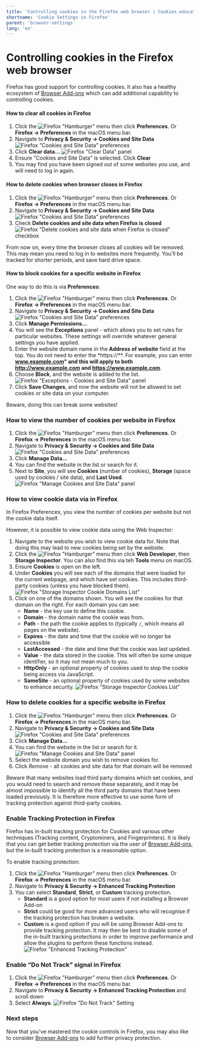```yaml
---
title: 'Controlling cookies in the Firefox web browser | Cookies.education'
shortname: 'Cookie Settings in Firefox'
parent: 'browser-settings'
lang: 'en'
---
```


# Controlling cookies in the Firefox web browser

Firefox has good support for controlling cookies. It also has a healthy ecosystem of [Browser Add-ons](../browser-extensions.md) which can add additional capability to controlling cookies.

#### How to clear all cookies in Firefox

1. Click the ![Firefox "Hamburger"](../../images/firefox-hamburger-menu.png) menu then click **Preferences**. Or **Firefox -> Preferences** in the macOS menu bar.
2. Navigate to **Privacy & Security -> Cookies and Site Data**
   ![Firefox "Cookies and Site Data" preferences](../../images/firefox-cookies-site-data-en.png)
3. Click **Clear data...**
   ![Firefox "Clear Data" panel](../../images/firefox-clear-data-en.png)
4. Ensure "Cookies and Site Data" is selected. Click **Clear**
5. You may find you have been signed out of some websites you use, and will need to log in again.

#### How to delete cookies when browser closes in Firefox

1. Click the ![Firefox "Hamburger"](../../images/firefox-hamburger-menu.png) menu then click **Preferences**. Or **Firefox -> Preferences** in the macOS menu bar.
2. Navigate to **Privacy & Security -> Cookies and Site Data**
   ![Firefox "Cookies and Site Data" preferences](../../images/firefox-cookies-site-data-en.png)
3. Check **Delete cookies and site data when Firefox is closed**
   ![Firefox "Delete cookies and site data when Firefox is closed" checkbox](../../images/firefox-delete-cookies-close-en.png)

From now on, every time the browser closes all cookies will be removed. This may mean you need to log in to websites more frequently. You'll be tracked for shorter periods, and save hard drive space.

#### How to block cookies for a specific website in Firefox

One way to do this is via **Preferences**:

1. Click the ![Firefox "Hamburger"](../../images/firefox-hamburger-menu.png) menu then click **Preferences**. Or **Firefox -> Preferences** in the macOS menu bar.
2. Navigate to **Privacy & Security -> Cookies and Site Data**
   ![Firefox "Cookies and Site Data" preferences](../../images/firefox-cookies-site-data-en.png)
3. Click **Manage Permissions...**
4. You will see the **Exceptions** panel - which allows you to set rules for particular websites. These settings will override whatever general settings you have applied.
5. Enter the website domain name in the **Address of website** field at the top. You do not need to enter the *https://**. For example, you can enter **www.example.com" and this will apply to both **http://www.example.com** and https://www.example.com**.
6. Choose **Block**, and the website is added to the list.
   ![Firefox "Exceptions - Cookies and Site Data" panel](../../images/firefox-cookie-exceptions-en.png)
7. Click **Save Changes**, and now the website will not be allowed to set cookies or site data on your computer.

Beware, doing this can break some websites!

### How to view the number of cookies per website in Firefox

1. Click the ![Firefox "Hamburger"](../../images/firefox-hamburger-menu.png) menu then click **Preferences**. Or **Firefox -> Preferences** in the macOS menu bar.
2. Navigate to **Privacy & Security -> Cookies and Site Data**
   ![Firefox "Cookies and Site Data" preferences](../../images/firefox-cookies-site-data-en.png)
3. Click **Manage Data...**
4. You can find the website in the list or search for it.
5. Next to **Site**, you will see **Cookies** (number of cookies), **Storage** (space used by cookies / site data), and **Last Used**.
   ![Firefox "Manage Cookies and Site Data" panel](../../images/firefox-manage-cookies-en.png)

### How to view cookie data via in Firefox

In Firefox Preferences, you view the number of cookies per website but not the cookie data itself.

However, it is possible to view cookie data using the Web Inspector:

1. Navigate to the website you wish to view cookie data for. Note that doing this may lead to new cookies being set by the website.
2. Click the ![Firefox "Hamburger"](../../images/firefox-hamburger-menu.png) menu then click **Web Developer**, then **Storage Inspector**. You can also find this via teh **Tools** menu on macOS.
3. Ensure **Cookies** is open on the left.
4. Under **Cookies** you will see each of the domains that were loaded for the current webpage, and which have set cookies. This includes third-party cookies (unless you have blocked them).
   ![Firefox "Storage Inspector Cookie Domains List"](../../images/firefox-storage-inspector-domains-en.png)
5. Click on one of the domains shown. You will see the cookies for that domain on the right. For each domain you can see:
    - **Name** - the key use to define this cookie.
    - **Domain** - the domain name the cookie was from.
    - **Path** - the path the cookie applies to (typically `/`, which means all pages on the website).
    - **Expires** - the date and time that the cookie will no longer be accessible
    - **LastAccessed** - the date and time that the cookie was last updated.
    - **Value** - the data stored in the cookie. This will often be some unique identifier, so it may not mean much to you.
    - **HttpOnly** - an optional property of cookies used to stop the cookie being access via JavaScript.
    - **SameSite** - an optional property of cookies used by some websites to enhance security.
  ![Firefox "Storage Inspector Cookies List"](../../images/firefox-storage-inspector-cookies-en.png)


### How to delete cookies for a specific website in Firefox

1. Click the ![Firefox "Hamburger"](../../images/firefox-hamburger-menu.png) menu then click **Preferences**. Or **Firefox -> Preferences** in the macOS menu bar.
2. Navigate to **Privacy & Security -> Cookies and Site Data**
   ![Firefox "Cookies and Site Data" preferences](../../images/firefox-cookies-site-data-en.png)
3. Click **Manage Data...**
4. You can find the website in the list or search for it.
   ![Firefox "Manage Cookies and Site Data" panel](../../images/firefox-manage-cookies-en.png)
5. Select the website domain you wish to remove cookies for.
6. Click *Remove* - all cookies and site data for that domain will be removed

Beware that many websites load third party domains which set cookies, and you would need to search and remove these separately, and it may be almost impossible to identify all the third party domains that have been loaded previously. It is therefore more effective to use some form of tracking protection against third-party cookies.

### Enable Tracking Protection in Firefox

Firefox has in-built tracking protection for Cookies and various other techniques (Tracking content, Cryptominers, and Fingerprinters). It is likely that you can get better tracking protection via the user of [Browser Add-ons](../browser-extensions.md), but the in-built tracking protection is a reasonable option.

To enable tracking protection:

1. Click the ![Firefox "Hamburger"](../../images/firefox-hamburger-menu.png) menu then click **Preferences**. Or **Firefox -> Preferences** in the macOS menu bar.
2. Navigate to **Privacy & Security -> Enhanced Tracking Protection**
3. You can select **Standard**, **Strict**, or **Custom** tracking protection.
    - **Standard** is a good option for most users if not installing a Browser Add-on
    - **Strict** could be good for more advanced users who will recognise if the tracking protection has broken a website.
    - **Custom** is a good option if you will be using Browser Add-ons to provide tracking protection. It may then be best to disable some of the in-built tracking protections in order to improve performance and allow the plugins to perform these functions instead.
  ![Firefox "Enhanced Tracking Protection"](../../images/firefox-tracking-protection-en.png)


### Enable “Do Not Track” signal in Firefox

1. Click the ![Firefox "Hamburger"](../../images/firefox-hamburger-menu.png) menu then click **Preferences**. Or **Firefox -> Preferences** in the macOS menu bar.
2. Navigate to **Privacy & Security -> Enhanced Tracking Protection** and scroll down
3. Select **Always**.
  ![Firefox "Do Not Track" Setting](../../images/firefox-do-not-track-en.png)

### Next steps

Now that you've mastered the cookie controls in Firefox, you may also like to consider [Browser Add-ons](../browser-extensions.md) to add further privacy protection.


